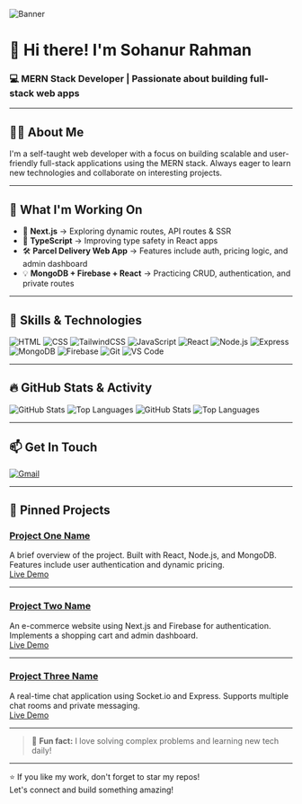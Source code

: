 <!-- Banner Image -->
![Banner](https://scontent.xx.fbcdn.net/v/t1.6435-9/749937337714836.jpg?stp=dst-jpg&_nc_cat=111&ccb=1-7&_nc_sid=0debeb&_nc_eui2=AeEXAMPLE&_nc_ohc=example123&_nc_ht=scontent.xx&oh=00_exampleimagehash&oe=66000000)

# 👋 Hi there! I'm Sohanur Rahman

### 💻 MERN Stack Developer | Passionate about building full-stack web apps

---

## 🧑‍💻 About Me

I'm a self-taught web developer with a focus on building scalable and user-friendly full-stack applications using the MERN stack. Always eager to learn new technologies and collaborate on interesting projects.

---

## 🔭 What I'm Working On

- 🚀 **Next.js** → Exploring dynamic routes, API routes & SSR  
- 🌱 **TypeScript** → Improving type safety in React apps  
- 🛠 **Parcel Delivery Web App** → Features include auth, pricing logic, and admin dashboard  
- 💡 **MongoDB + Firebase + React** → Practicing CRUD, authentication, and private routes

---

## 🚀 Skills & Technologies

![HTML](https://img.shields.io/badge/HTML-E34F26?style=flat&logo=html5&logoColor=white)
![CSS](https://img.shields.io/badge/CSS-1572B6?style=flat&logo=css3&logoColor=white)
![TailwindCSS](https://img.shields.io/badge/TailwindCSS-06B6D4?style=flat&logo=tailwind-css&logoColor=white)
![JavaScript](https://img.shields.io/badge/JavaScript-F7DF1E?style=flat&logo=javascript&logoColor=black)
![React](https://img.shields.io/badge/React-20232A?style=flat&logo=react&logoColor=61DAFB)
![Node.js](https://img.shields.io/badge/Node.js-339933?style=flat&logo=nodedotjs&logoColor=white)
![Express](https://img.shields.io/badge/Express.js-000000?style=flat&logo=express&logoColor=white)
![MongoDB](https://img.shields.io/badge/MongoDB-4EA94B?style=flat&logo=mongodb&logoColor=white)
![Firebase](https://img.shields.io/badge/Firebase-FFCA28?style=flat&logo=firebase&logoColor=black)
![Git](https://img.shields.io/badge/Git-F05032?style=flat&logo=git&logoColor=white)
![VS Code](https://img.shields.io/badge/VSCode-007ACC?style=flat&logo=visual-studio-code&logoColor=white)


---

## 🔥 GitHub Stats & Activity

![GitHub Stats](https://github-readme-stats.vercel.app/api?username=SohanurRahman007&show_icons=true&theme=tokyonight)
![Top Languages](https://github-readme-stats.vercel.app/api/top-langs/?username=SohanurRahman007&layout=compact&theme=tokyonight)
![GitHub Stats](https://github-readme-stats.vercel.app/api?username=SohanurRahman007&show_icons=true&theme=tokyonight)
![Top Languages](https://github-readme-stats.vercel.app/api/top-langs/?username=SohanurRahman007&layout=compact&theme=tokyonight)

---

## 📫 Get In Touch

[![Gmail](https://img.shields.io/badge/Gmail-D14836?style=flat&logo=gmail&logoColor=white)](mailto:sohanuractive007@gmail.com)

---

## 📌 Pinned Projects

### [Project One Name](https://github.com/SohanurRahman007/project-one)  
A brief overview of the project. Built with React, Node.js, and MongoDB. Features include user authentication and dynamic pricing.  
[Live Demo](https://your-live-demo-link.com)

---

### [Project Two Name](https://github.com/SohanurRahman007/project-two)  
An e-commerce website using Next.js and Firebase for authentication. Implements a shopping cart and admin dashboard.  
[Live Demo](https://your-live-demo-link.com)

---

### [Project Three Name](https://github.com/SohanurRahman007/project-three)  
A real-time chat application using Socket.io and Express. Supports multiple chat rooms and private messaging.  
[Live Demo](https://your-live-demo-link.com)

---

> 💬 **Fun fact:** I love solving complex problems and learning new tech daily!

---

⭐ If you like my work, don't forget to star my repos!  
Let's connect and build something amazing!

